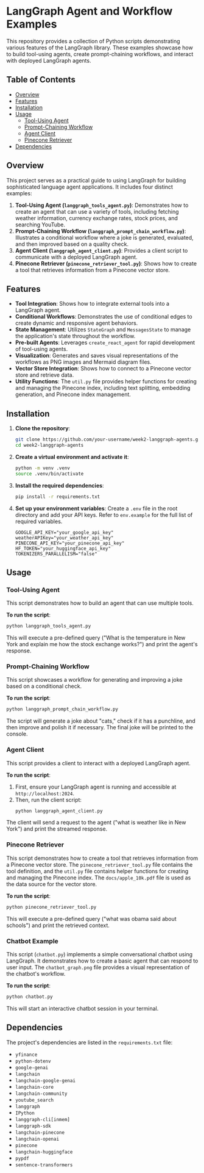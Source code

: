 # LangGraph Agent and Workflow Examples

This repository provides a collection of Python scripts demonstrating various features of the LangGraph library. These examples showcase how to build tool-using agents, create prompt-chaining workflows, and interact with deployed LangGraph agents.

## Table of Contents

- [Overview](#overview)
- [Features](#features)
- [Installation](#installation)
- [Usage](#usage)
  - [Tool-Using Agent](#tool-using-agent)
  - [Prompt-Chaining Workflow](#prompt-chaining-workflow)
  - [Agent Client](#agent-client)
  - [Pinecone Retriever](#pinecone-retriever)
- [Dependencies](#dependencies)

## Overview

This project serves as a practical guide to using LangGraph for building sophisticated language agent applications. It includes four distinct examples:

1.  **Tool-Using Agent (`langgraph_tools_agent.py`)**: Demonstrates how to create an agent that can use a variety of tools, including fetching weather information, currency exchange rates, stock prices, and searching YouTube.
2.  **Prompt-Chaining Workflow (`langgraph_prompt_chain_workflow.py`)**: Illustrates a conditional workflow where a joke is generated, evaluated, and then improved based on a quality check.
3.  **Agent Client (`langgraph_agent_client.py`)**: Provides a client script to communicate with a deployed LangGraph agent.
4.  **Pinecone Retriever (`pinecone_retriever_tool.py`)**: Shows how to create a tool that retrieves information from a Pinecone vector store.

## Features

-   **Tool Integration**: Shows how to integrate external tools into a LangGraph agent.
-   **Conditional Workflows**: Demonstrates the use of conditional edges to create dynamic and responsive agent behaviors.
-   **State Management**: Utilizes `StateGraph` and `MessagesState` to manage the application's state throughout the workflow.
-   **Pre-built Agents**: Leverages `create_react_agent` for rapid development of tool-using agents.
-   **Visualization**: Generates and saves visual representations of the workflows as PNG images and Mermaid diagram files.
-   **Vector Store Integration**: Shows how to connect to a Pinecone vector store and retrieve data.
-   **Utility Functions**: The `util.py` file provides helper functions for creating and managing the Pinecone index, including text splitting, embedding generation, and Pinecone index management.

## Installation

1.  **Clone the repository**:
    ```bash
    git clone https://github.com/your-username/week2-langgraph-agents.git
    cd week2-langgraph-agents
    ```

2.  **Create a virtual environment and activate it**:
    ```bash
    python -m venv .venv
    source .venv/bin/activate
    ```

3.  **Install the required dependencies**:
    ```bash
    pip install -r requirements.txt
    ```

4.  **Set up your environment variables**:
    Create a `.env` file in the root directory and add your API keys. Refer to `env.example` for the full list of required variables.
    ```
    GOOGLE_API_KEY="your_google_api_key"
    weatherAPIKey="your_weather_api_key"
    PINECONE_API_KEY="your_pinecone_api_key"
    HF_TOKEN="your_huggingface_api_key"
    TOKENIZERS_PARALLELISM="false"
    ```

## Usage

### Tool-Using Agent

This script demonstrates how to build an agent that can use multiple tools.

**To run the script**:
```bash
python langgraph_tools_agent.py
```

This will execute a pre-defined query ("What is the temperature in New York and explain me how the stock exchange works?") and print the agent's response.

### Prompt-Chaining Workflow

This script showcases a workflow for generating and improving a joke based on a conditional check.

**To run the script**:
```bash
python langgraph_prompt_chain_workflow.py
```

The script will generate a joke about "cats," check if it has a punchline, and then improve and polish it if necessary. The final joke will be printed to the console.

### Agent Client

This script provides a client to interact with a deployed LangGraph agent.

**To run the script**:
1.  First, ensure your LangGraph agent is running and accessible at `http://localhost:2024`.
2.  Then, run the client script:
    ```bash
    python langgraph_agent_client.py
    ```

The client will send a request to the agent ("what is weather like in New York") and print the streamed response.

### Pinecone Retriever

This script demonstrates how to create a tool that retrieves information from a Pinecone vector store. The `pinecone_retriever_tool.py` file contains the tool definition, and the `util.py` file contains helper functions for creating and managing the Pinecone index. The `docs/apple_10k.pdf` file is used as the data source for the vector store.

**To run the script**:
```bash
python pinecone_retriever_tool.py
```

This will execute a pre-defined query ("what was obama said about schools") and print the retrieved context.

### Chatbot Example

This script (`chatbot.py`) implements a simple conversational chatbot using LangGraph. It demonstrates how to create a basic agent that can respond to user input. The `chatbot_graph.png` file provides a visual representation of the chatbot's workflow.

**To run the script**:
```bash
python chatbot.py
```

This will start an interactive chatbot session in your terminal.

## Dependencies

The project's dependencies are listed in the `requirements.txt` file:

- `yfinance`
- `python-dotenv`
- `google-genai`
- `langchain`
- `langchain-google-genai`
- `langchain-core`
- `langchain-community`
- `youtube_search`
- `langgraph`
- `IPython`
- `langgraph-cli[inmem]`
- `langgraph-sdk`
- `langchain-pinecone`
- `langchain-openai`
- `pinecone`
- `langchain-huggingface`
- `pypdf`
- `sentence-transformers`